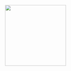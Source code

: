 <div id="header" align="center">
  <img src="https://i.giphy.com/media/ZVik7pBtu9dNS/giphy.webp" width="200"/>
</div>
